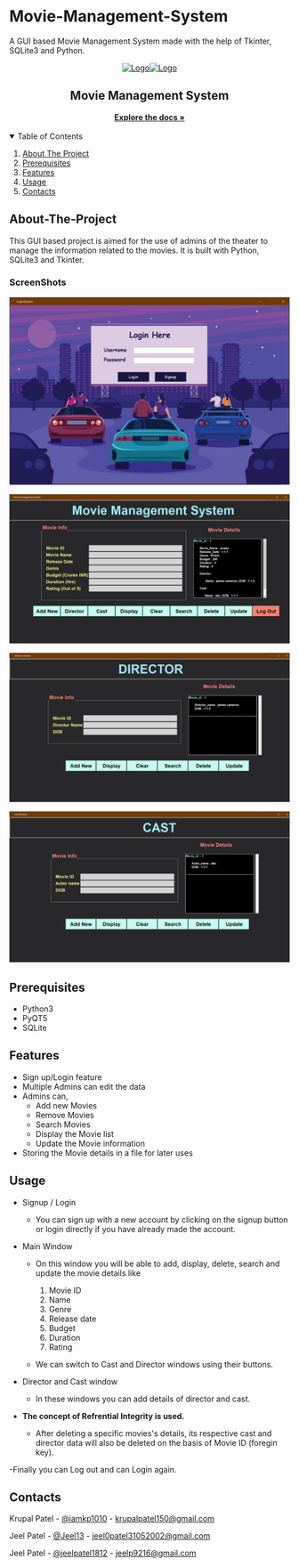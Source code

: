 # Movie-Management-System
A GUI based Movie Management System made with the help of Tkinter, SQLite3 and Python.

<!-- PROJECT LOGO -->
<p align="center">
  <a href="">
    <img src="https://sqliteviewer.com/blog/wp-content/uploads/2015/06/sqlite-database.png" alt="Logo" width="160" height="80"><img src="https://static.javatpoint.com/python/images/tkinter-tutorial.png" alt="Logo" width="160" height="200">
  </a>

  <h2 align="center">Movie Management System</h2>

  <center>
    <a href="https://github.com/Jeel13/Movie-Management-System"><strong>Explore the docs »</strong></a>
</center>
<br>


<!-- TABLE OF CONTENTS -->
<details open="open">
  <summary>Table of Contents</summary>
  <ol>
    <li><a href="#About-The-Project">About The Project</a></li>
    <li><a href="#Prerequisites">Prerequisites</a></li>
    <li><a href="#Features">Features</a></li>
    <li><a href="#Usage">Usage</a></li>
    <li><a href="#Contacts">Contacts</a></li>
  </ol>
</details>

## About-The-Project

This GUI based project is aimed for the use of admins of the theater to manage the information related to the movies. It is built with Python, SQLite3 and Tkinter.

### ScreenShots
![](https://raw.githubusercontent.com/Jeel13/Movie-Management-System/main/Screenshots/SS1.jpeg)

![](https://raw.githubusercontent.com/Jeel13/Movie-Management-System/main/Screenshots/SS2.jpg)

![](https://raw.githubusercontent.com/Jeel13/Movie-Management-System/main/Screenshots/SS3.jpg)

![](https://raw.githubusercontent.com/Jeel13/Movie-Management-System/main/Screenshots/SS4.jpg)


## Prerequisites

* Python3
* PyQT5
* SQLite

## Features

- Sign up/Login feature
-  Multiple Admins can edit the data
-  Admins can,
	-  Add new Movies
	-  Remove Movies
	-  Search Movies
	-  Display the Movie list
	-  Update the Movie information
- Storing the Movie details in a file for later uses

## Usage

- Signup / Login
	- You can sign up with a new account by clicking on the signup button or login directly if you have already made the account.

- Main Window
	- On this window you will be able to add, display, delete, search and update the movie details like
		1. Movie ID 
		2. Name
		3. Genre
		4. Release date
		5. Budget
		6. Duration 
		7. Rating

	- We can switch to Cast and Director windows using their buttons.

- Director and Cast window
	-  In these windows you can add details of director and cast.

- **The concept of Refrential Integrity is used.**
	- After deleting a specific movies's details, its respective cast and director data will also be deleted on the basis of Movie ID (foregin key).

-Finally you can Log out and can Login again.


## Contacts

Krupal Patel - [@iamkp1010](https://github.com/iamkp1010) - krupalpatel150@gmail.com

Jeel Patel - [@Jeel13](https://github.com/Jeel13) - jeel0patel31052002@gmail.com

Jeel Patel - [@jeelpatel1812](https://github.com/jeelpatel1812) - jeelp9216@gmail.com
